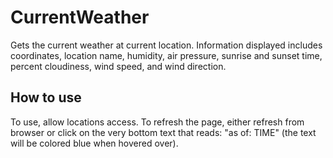 # CurrentWeather

Gets the current weather at current location. Information displayed includes coordinates, location name, humidity, air pressure, sunrise and sunset time, percent cloudiness, wind speed, and wind direction. 

## How to use
To use, allow locations access. To refresh the page, either refresh from browser or click on the very bottom text that reads: "as of: TIME" (the text will be colored blue when hovered over).
